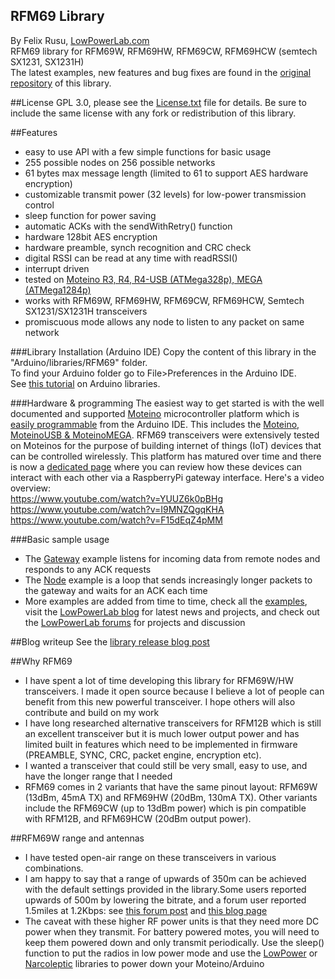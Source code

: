 RFM69 Library
----------------
By Felix Rusu, [LowPowerLab.com](http://LowPowerLab.com)
<br/>
RFM69 library for RFM69W, RFM69HW, RFM69CW, RFM69HCW (semtech SX1231, SX1231H)
<br/>
The latest examples, new features and bug fixes are found in the [original repository](https://github.com/LowPowerLab/RFM69) of this library.

##License
GPL 3.0, please see the [License.txt](https://github.com/LowPowerLab/RFM69/blob/master/License.txt) file for details. Be sure to include the same license with any fork or redistribution of this library.

##Features
- easy to use API with a few simple functions for basic usage
- 255 possible nodes on 256 possible networks
- 61 bytes max message length (limited to 61 to support AES hardware encryption)
- customizable transmit power (32 levels) for low-power transmission control
- sleep function for power saving
- automatic ACKs with the sendWithRetry() function
- hardware 128bit AES encryption
- hardware preamble, synch recognition and CRC check
- digital RSSI can be read at any time with readRSSI()
- interrupt driven
- tested on [Moteino R3, R4, R4-USB (ATMega328p), MEGA (ATMega1284p)](https://lowpowerlab.com/shop/Moteino-R4)
- works with RFM69W, RFM69HW, RFM69CW, RFM69HCW, Semtech SX1231/SX1231H transceivers
- promiscuous mode allows any node to listen to any packet on same network

###Library Installation (Arduino IDE)
Copy the content of this library in the "Arduino/libraries/RFM69" folder.
<br />
To find your Arduino folder go to File>Preferences in the Arduino IDE.
<br/>
See [this tutorial](http://learn.adafruit.com/arduino-tips-tricks-and-techniques/arduino-libraries) on Arduino libraries.

###Hardware & programming
The easiest way to get started is with the well documented and supported [Moteino](http://moteino.com) microcontroller platform which is [easily programmable](https://lowpowerlab.com/programming) from the Arduino IDE. This includes the [Moteino, MoteinoUSB & MoteinoMEGA](https://lowpowerlab.com/shop/Moteino). RFM69 transceivers were extensively tested on Moteinos for the purpose of building internet of things (IoT) devices that can be controlled wirelessly. This platform has matured over time and there is now a [dedicated page](https://lowpowerlab.com/gateway) where you can review how these devices can interact with each other via a RaspberryPi gateway interface. Here's a video overview:<br/>
https://www.youtube.com/watch?v=YUUZ6k0pBHg
<br/>
https://www.youtube.com/watch?v=I9MNZQgqKHA
<br/>
https://www.youtube.com/watch?v=F15dEqZ4pMM

###Basic sample usage
- The [Gateway](https://github.com/LowPowerLab/RFM69/blob/master/Examples/Gateway/Gateway.ino) example listens for incoming data from remote nodes and responds to any ACK requests
- The [Node](https://github.com/LowPowerLab/RFM69/blob/master/Examples/Node/Node.ino) example is a loop that sends increasingly longer packets to the gateway and waits for an ACK each time
- More examples are added from time to time, check all the [examples](https://github.com/LowPowerLab/RFM69/tree/master/Examples), visit the [LowPowerLab blog](http://lowpowerlab.com) for latest news and projects, and check out the [LowPowerLab forums](https://lowpowerlab.com/forum) for projects and discussion

##Blog writeup
See the [library release blog post](http://lowpowerlab.com/blog/2013/06/20/rfm69-library/)

##Why RFM69
- I have spent a lot of time developing this library for RFM69W/HW transceivers. I made it open source because I believe a lot of people can benefit from this new powerful transceiver. I hope others will also contribute and build on my work
- I have long researched alternative transceivers for RFM12B which is still an excellent transceiver but it is much lower output power and has limited built in features which need to be implemented in firmware (PREAMBLE, SYNC, CRC, packet engine, encryption etc).
- I wanted a transceiver that could still be very small, easy to use, and have the longer range that I needed
- RFM69 comes in 2 variants that have the same pinout layout: RFM69W (13dBm, 45mA TX) and RFM69HW (20dBm, 130mA TX). Other variants include the RFM69CW (up to 13dBm power) which is pin compatible with RFM12B, and RFM69HCW (20dBm output power).

##RFM69W range and antennas
- I have tested open-air range on these transceivers in various combinations.
- I am happy to say that a range of upwards of 350m can be achieved with the default settings provided in the library.Some users reported upwards of 500m by lowering the bitrate, and a forum user reported 1.5miles at 1.2Kbps: see [this forum post](http://lowpowerlab.com/forum/index.php/topic,112.msg288.html) and [this blog page](http://lowpowerlab.com/moteino/#antennas)
- The caveat with these higher RF power units is that they need more DC power when they transmit. For battery powered motes, you will need to keep them powered down and only transmit periodically. Use the sleep() function to put the radios in low power mode and use the [LowPower](https://github.com/lowpowerlab/lowpower) or [Narcoleptic](https://code.google.com/p/narcoleptic/) libraries to power down your Moteino/Arduino
